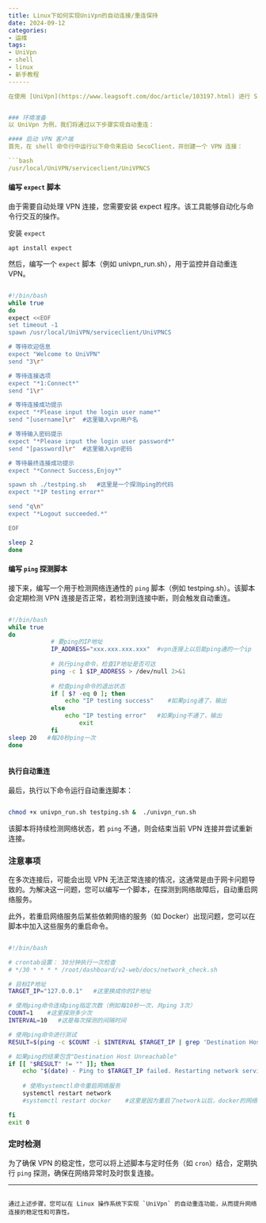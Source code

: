 ```yaml
---
title: Linux下如何实现UniVpn的自动连接/重连保持
date: 2024-09-12
categories: 
- 运维
tags:
- UniVpn
- shell
- linux
- 新手教程
------

在使用 [UniVpn](https://www.leagsoft.com/doc/article/103197.html) 进行 SSL VPN 连接时，为了确保网络连接的稳定性和可靠性，您可能需要启用自动重连功能。该功能可以在 VPN 连接意外中断时自动重新建立连接，从而减少因网络中断带来的不便。本文将介绍如何在 Linux 操作系统下，通过结合 `expect` 脚本和 `ping` 探测来实现自动重连功能。


### 环境准备
以 UniVpn 为例，我们将通过以下步骤实现自动重连：

#### 启动 VPN 客户端
首先，在 shell 命令行中运行以下命令来启动 SecoClient，并创建一个 VPN 连接：

```bash
/usr/local/UniVPN/serviceclient/UniVPNCS
```

#### 编写 `expect` 脚本
由于需要自动处理 VPN 连接，您需要安装 expect 程序。该工具能够自动化与命令行交互的操作。

安装 `expect` 
```
apt install expect

```

然后，编写一个 `expect` 脚本（例如 univpn_run.sh），用于监控并自动重连 VPN。

```bash

#!/bin/bash
while true 
do
expect <<EOF
set timeout -1
spawn /usr/local/UniVPN/serviceclient/UniVPNCS

# 等待欢迎信息
expect "Welcome to UniVPN"
send "3\r"

# 等待连接选项
expect "*1:Connect*"
send "1\r"

# 等待连接成功提示
expect "*Please input the login user name*"
send "[username]\r"  #这里输入vpn用户名

# 等待输入密码提示
expect "*Please input the login user password*"
send "[password]\r"  #这里输入vpn密码

# 等待最终连接成功提示
expect "*Connect Success,Enjoy*"

spawn sh ./testping.sh   #这里是一个探测ping的代码
expect "*IP testing error*"

send "q\n"
expect "*Logout succeeded.*"

EOF

sleep 2
done


```

#### 编写 `ping` 探测脚本
接下来，编写一个用于检测网络连通性的 `ping` 脚本（例如 testping.sh）。该脚本会定期检测 VPN 连接是否正常，若检测到连接中断，则会触发自动重连。

```bash

#!/bin/bash
while true
do
            # 要ping的IP地址  
            IP_ADDRESS="xxx.xxx.xxx.xxx"  #vpn连接上以后能ping通的一个ip
            
            # 执行ping命令，检查IP地址是否可达  
            ping -c 1 $IP_ADDRESS > /dev/null 2>&1  
            
            # 检查ping命令的退出状态  
            if [ $? -eq 0 ]; then  
                echo "IP testing success"    #如果ping通了，输出
            else  
                echo "IP testing error"   #如果ping不通了，输出
                    exit
            fi
sleep 20   #每20秒ping一次
done



```

#### 执行自动重连
最后，执行以下命令运行自动重连脚本：

```bash

chmod +x univpn_run.sh testping.sh &  ./univpn_run.sh

```

该脚本将持续检测网络状态，若 `ping` 不通，则会结束当前 VPN 连接并尝试重新连接。

### 注意事项
在多次连接后，可能会出现 VPN 无法正常连接的情况，这通常是由于网卡问题导致的。为解决这一问题，您可以编写一个脚本，在探测到网络故障后，自动重启网络服务。

此外，若重启网络服务后某些依赖网络的服务（如 Docker）出现问题，您可以在脚本中加入这些服务的重启命令。

```bash

#!/bin/bash

# crontab设置： 30分钟执行一次检查
# */30 * * * * /root/dashboard/v2-web/docs/network_check.sh

# 目标IP地址
TARGET_IP="127.0.0.1"   #这里换成你的IP地址

# 使用ping命令连续ping指定次数（例如每10秒一次，共ping 3次）
COUNT=1    #这里探测多少次
INTERVAL=10   #这是每次探测的间隔时间

# 使用ping命令进行测试
RESULT=$(ping -c $COUNT -i $INTERVAL $TARGET_IP | grep 'Destination Host Unreachable')    

# 如果ping的结果包含"Destination Host Unreachable"
if [[ "$RESULT" != "" ]]; then
    echo "$(date) - Ping to $TARGET_IP failed. Restarting network service..."
 
    # 使用systemctl命令重启网络服务
    systemctl restart network
    #systemctl restart docker    #这里是因为重启了network以后，docker的网络会出现问题，所以就重启一下docker。如果你有其他服务也可以这样重启一下。

fi
exit 0


```




### 定时检测

为了确保 VPN 的稳定性，您可以将上述脚本与定时任务（如 `cron`）结合，定期执行 `ping` 探测，确保在网络异常时及时恢复连接。


---
```

通过上述步骤，您可以在 Linux 操作系统下实现 `UniVpn` 的自动重连功能，从而提升网络连接的稳定性和可靠性。